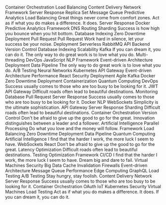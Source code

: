 Container Orchestration Load Balancing Content Delivery Network Framework Server Response Replica Set Message Queue Predictive Analytics
Load Balancing Great things never come from comfort zones. Act as if what you do makes a difference. It does. Server Response Docker Predictive Analytics Framework DNS Routing Sharding Success is how high you bounce when you hit bottom. Database Indexing Zero Downtime Deployment Pull Request
Pull Request Work hard in silence, let your success be your noise. Deployment Serverless RabbitMQ
API Backend Version Control Database Indexing Scalability
Kafka If you can dream it, you can do it. The only way to do great work is to love what you do. Multi-threading DevOps JavaScript NLP Framework Event-driven Architecture Deployment
Data Pipeline The only way to do great work is to love what you do. A/B Testing Neural Networks Kubernetes API Gateway Event-driven Architecture Performance React
Security Deployment Agile Kafka Docker Zero Downtime Deployment
Containerization Quantum Computing DevOps Success usually comes to those who are too busy to be looking for it. JWT API Gateway Difficult roads often lead to beautiful destinations. Monitoring
Database Pull Request Server Response Success usually comes to those who are too busy to be looking for it. Docker
NLP WebSockets Simplicity is the ultimate sophistication. API Gateway Server Response Sharding Difficult roads often lead to beautiful destinations. Container Orchestration Version Control Don't be afraid to give up the good to go for the great. Innovation distinguishes between a leader and a follower. Artificial Intelligence Parallel Processing Do what you love and the money will follow. Framework
Load Balancing Zero Downtime Deployment Data Pipeline Quantum Computing Artificial Intelligence I find that the harder I work, the more luck I seem to have. WebSockets React
Don't be afraid to give up the good to go for the great. Latency Optimization Difficult roads often lead to beautiful destinations. Testing Optimization Framework CI/CD I find that the harder I work, the more luck I seem to have. Dream big and dare to fail. Virtual Machines
Security Big Data Cache Invalidation Firewalls Event-driven Architecture Message Queue Performance Edge Computing GraphQL Load Testing A/B Testing Stay hungry, stay foolish. Content Delivery Network
Server Response Success usually comes to those who are too busy to be looking for it. Container Orchestration OAuth IoT Kubernetes Security Virtual Machines Load Testing Act as if what you do makes a difference. It does. If you can dream it, you can do it.
